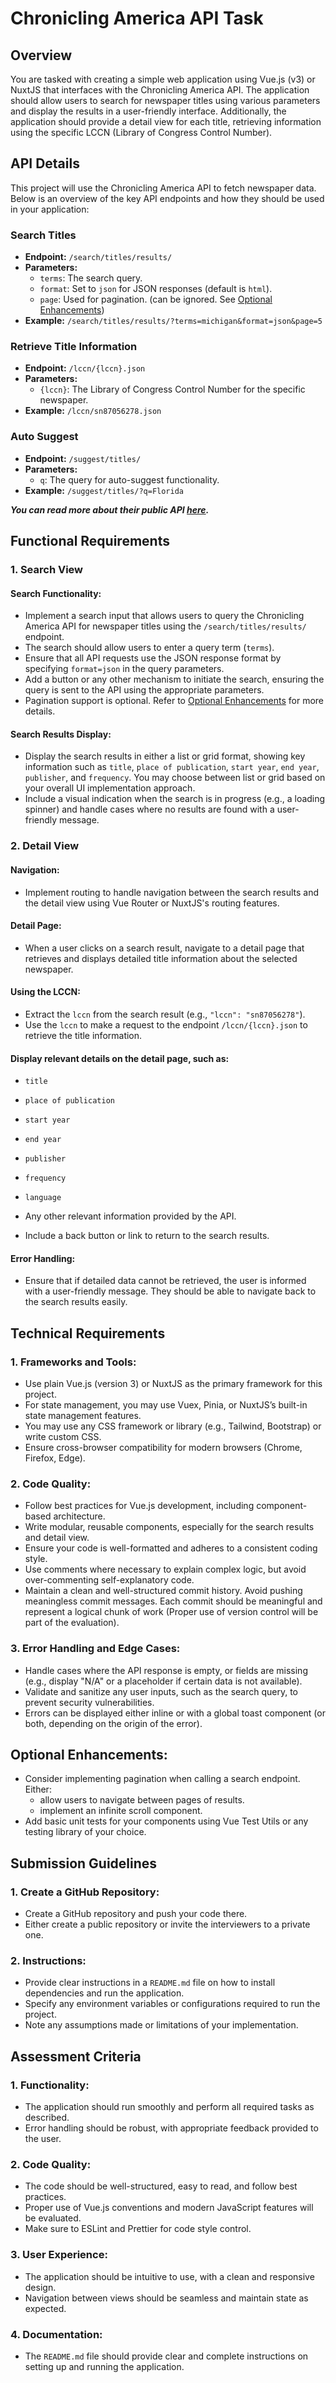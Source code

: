 # Chronicling America API Task

## Overview

You are tasked with creating a simple web application using Vue.js (v3) or NuxtJS that interfaces with the Chronicling America API. The application should allow users to search for newspaper titles using various parameters and display the results in a user-friendly interface. Additionally, the application should provide a detail view for each title, retrieving information using the specific LCCN (Library of Congress Control Number).

## API Details

This project will use the Chronicling America API to fetch newspaper data. Below is an overview of the key API endpoints and how they should be used in your application:

### **Search Titles**

-   **Endpoint:** `/search/titles/results/`
-   **Parameters:**
    -   `terms`: The search query.
    -   `format`: Set to `json` for JSON responses (default is `html`).
    -   `page`: Used for pagination. (can be ignored. See [Optional Enhancements](#optional-enhancements))
-   **Example:** `/search/titles/results/?terms=michigan&format=json&page=5`

### **Retrieve Title Information**

-   **Endpoint:** `/lccn/{lccn}.json`
-   **Parameters:**
    -   `{lccn}`: The Library of Congress Control Number for the specific newspaper.
-   **Example:** `/lccn/sn87056278.json`

### **Auto Suggest**

-   **Endpoint:** `/suggest/titles/`
-   **Parameters:**
    -   `q`: The query for auto-suggest functionality.
-   **Example:** `/suggest/titles/?q=Florida`

**_You can read more about their public API [here](https://chroniclingamerica.loc.gov/about/api/)._**

## Functional Requirements

### 1. Search View

#### Search Functionality:

-   Implement a search input that allows users to query the Chronicling America API for newspaper titles using the `/search/titles/results/` endpoint.
-   The search should allow users to enter a query term (`terms`).
-   Ensure that all API requests use the JSON response format by specifying `format=json` in the query parameters.
-   Add a button or any other mechanism to initiate the search, ensuring the query is sent to the API using the appropriate parameters.
-   Pagination support is optional. Refer to [Optional Enhancements](#optional-enhancements) for more details.

#### Search Results Display:

-   Display the search results in either a list or grid format, showing key information such as `title`, `place of publication`, `start year`, `end year`, `publisher`, and `frequency`. You may choose between list or grid based on your overall UI implementation approach.
-   Include a visual indication when the search is in progress (e.g., a loading spinner) and handle cases where no results are found with a user-friendly message.

### 2. Detail View

#### Navigation:

-   Implement routing to handle navigation between the search results and the detail view using Vue Router or NuxtJS's routing features.

#### Detail Page:

-   When a user clicks on a search result, navigate to a detail page that retrieves and displays detailed title information about the selected newspaper.

#### Using the LCCN:

-   Extract the `lccn` from the search result (e.g., `"lccn": "sn87056278"`).
-   Use the `lccn` to make a request to the endpoint `/lccn/{lccn}.json` to retrieve the title information.

#### Display relevant details on the detail page, such as:

-   `title`
-   `place of publication`
-   `start year`
-   `end year`
-   `publisher`
-   `frequency`
-   `language`
-   Any other relevant information provided by the API.

-   Include a back button or link to return to the search results.

#### Error Handling:

-   Ensure that if detailed data cannot be retrieved, the user is informed with a user-friendly message. They should be able to navigate back to the search results easily.

## Technical Requirements

### 1. Frameworks and Tools:

-   Use plain Vue.js (version 3) or NuxtJS as the primary framework for this project.
-   For state management, you may use Vuex, Pinia, or NuxtJS’s built-in state management features.
-   You may use any CSS framework or library (e.g., Tailwind, Bootstrap) or write custom CSS.
-   Ensure cross-browser compatibility for modern browsers (Chrome, Firefox, Edge).

### 2. Code Quality:

-   Follow best practices for Vue.js development, including component-based architecture.
-   Write modular, reusable components, especially for the search results and detail view.
-   Ensure your code is well-formatted and adheres to a consistent coding style.
-   Use comments where necessary to explain complex logic, but avoid over-commenting self-explanatory code.
-   Maintain a clean and well-structured commit history. Avoid pushing meaningless commit messages. Each commit should be meaningful and represent a logical chunk of work (Proper use of version control will be part of the evaluation).

### 3. Error Handling and Edge Cases:

-   Handle cases where the API response is empty, or fields are missing (e.g., display "N/A" or a placeholder if certain data is not available).
-   Validate and sanitize any user inputs, such as the search query, to prevent security vulnerabilities.
-   Errors can be displayed either inline or with a global toast component (or both, depending on the origin of the error).

## Optional Enhancements:

-   Consider implementing pagination when calling a search endpoint. Either:
    -   allow users to navigate between pages of results.
    -   implement an infinite scroll component.
-   Add basic unit tests for your components using Vue Test Utils or any testing library of your choice.

## Submission Guidelines

### 1. Create a GitHub Repository:

-   Create a GitHub repository and push your code there.
-   Either create a public repository or invite the interviewers to a private one.

### 2. Instructions:

-   Provide clear instructions in a `README.md` file on how to install dependencies and run the application.
-   Specify any environment variables or configurations required to run the project.
-   Note any assumptions made or limitations of your implementation.

## Assessment Criteria

### 1. Functionality:

-   The application should run smoothly and perform all required tasks as described.
-   Error handling should be robust, with appropriate feedback provided to the user.

### 2. Code Quality:

-   The code should be well-structured, easy to read, and follow best practices.
-   Proper use of Vue.js conventions and modern JavaScript features will be evaluated.
-   Make sure to ESLint and Prettier for code style control.

### 3. User Experience:

-   The application should be intuitive to use, with a clean and responsive design.
-   Navigation between views should be seamless and maintain state as expected.

### 4. Documentation:

-   The `README.md` file should provide clear and complete instructions on setting up and running the application.
